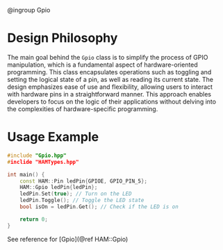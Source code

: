 @ingroup Gpio
# Design Philosophy
The main goal behind the `Gpio` class is to simplify the process of GPIO manipulation, which is a fundamental aspect of hardware-oriented programming. This class encapsulates operations such as toggling and setting the logical state of a pin, as well as reading its current state. The design emphasizes ease of use and flexibility, allowing users to interact with hardware pins in a straightforward manner. This approach enables developers to focus on the logic of their applications without delving into the complexities of hardware-specific programming.


# Usage Example
```cpp
#include "Gpio.hpp"
#inclide "HAMTypes.hpp"

int main() {
    const HAM::Pin ledPin{GPIOE, GPIO_PIN_5};
    HAM::Gpio ledPin{ledPin}; 
    ledPin.Set(true); // Turn on the LED
    ledPin.Toggle(); // Toggle the LED state
    bool isOn = ledPin.Get(); // Check if the LED is on

    return 0;
}
```
See reference for [Gpio](@ref HAM::Gpio)